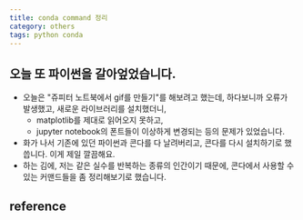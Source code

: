 ```yaml
---
title: conda command 정리 
category: others
tags: python conda
---
```


## 오늘 또 파이썬을 갈아엎었습니다. 

- 오늘은 "쥬피터 노트북에서 gif를 만들기"를 해보려고 했는데, 하다보니까 오류가 발생했고, 새로운 라이브러리를 설치했더니,    
    - matplotlib를 제대로 읽어오지 못하고, 
    - jupyter notebook의 폰트들이 이상하게 변경되는 등의 문제가 있었습니다. 
- 화가 나서 기존에 있던 파이썬과 콘다를 다 날려버리고, 콘다를 다시 설치하기로 했씁니다. 이게 제일 깔끔해요. 
- 하는 김에, 저는 같은 실수를 반복하는 종류의 인간이기 때문에, 콘다에서 사용할 수 있는 커맨드들을 좀 정리해보기로 했습니다.

## reference 


